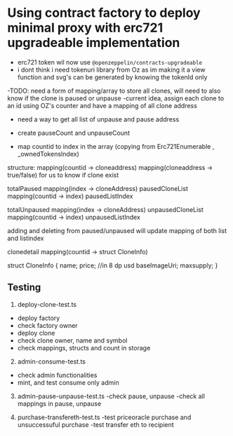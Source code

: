 # Using contract factory to deploy minimal proxy with erc721 upgradeable implementation
- erc721 token wil now use `@openzeppelin/contracts-upgradeable`
- i dont think i need tokenuri library from Oz as im making it a view function and svg's can be generated by knowing the tokenId only

-TODO: need a form of mapping/array to store all clones, will need to also know if the clone is paused or unpause
-current idea, assign each clone to an id using OZ's counter and have a mapping of all clone address
- need a way to get all list of unpause and pause address

- create pauseCount and unpauseCount
- map countid to index in the array (copying from Erc721Enumerable , _ownedTokensIndex)

structure:
mapping(countid -> cloneaddress)
mapping(cloneaddress -> true/false) for us to know if clone exist

totalPaused
mapping(index -> cloneAddress) pausedCloneList
mapping(countid -> index) pausedListIndex

totalUnpaused
mapping(index -> cloneAddress) unpausedCloneList
mapping(countid -> index) unpausedListIndex

adding and deleting from paused/unpaused will update mapping of both list and listindex


clonedetail
mapping(countid -> struct CloneInfo)

struct CloneInfo {
    name;
    price;  //in 8 dp usd
    baseImageUri;
    maxsupply;
}



## Testing
1. deploy-clone-test.ts 
- deploy factory
- check factory owner
- deploy clone
- check clone owner, name and symbol
- check mappings, structs and count in storage

2. admin-consume-test.ts
- check admin functionalities
- mint, and test consume only admin

3. admin-pause-unpause-test.ts
-check pause, unpause
-check all mappings in pause, unpause

4. purchase-transfereth-test.ts
-test priceoracle purchase and unsuccessuful purchase
-test transfer eth to recipient